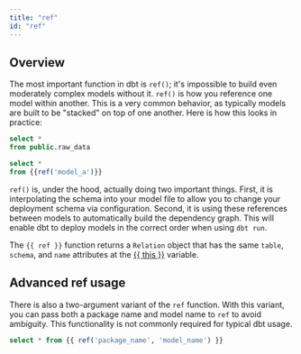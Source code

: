 ```yaml
---
title: "ref"
id: "ref"
---
```


## Overview

The most important function in dbt is `ref()`; it's impossible to build even moderately complex models without it. `ref()` is how you reference one model within another. This is a very common behavior, as typically models are built to be "stacked" on top of one another. Here is how this looks in practice:

<File name='model_a.sql'>

```sql
select *
from public.raw_data
```

</File>



<File name='model_b.sql'>

```sql
select *
from {{ref('model_a')}}
```

</File>

`ref()` is, under the hood, actually doing two important things. First, it is interpolating the schema into your model file to allow you to change your deployment schema via configuration. Second, it is using these references between models to automatically build the dependency graph. This will enable dbt to deploy models in the correct order when using `dbt run`.

<Callout type="info" title="New in 0.9.0">

The `{{ ref }}` function returns a `Relation` object that has the same `table`, `schema`, and `name` attributes at the [{{ this }}](this) variable.

</Callout>

## Advanced ref usage
There is also a two-argument variant of the `ref` function. With this variant, you can pass both a package name and model name to `ref` to avoid ambiguity. This functionality is not commonly required for typical dbt usage.

```sql
select * from {{ ref('package_name', 'model_name') }}
```
